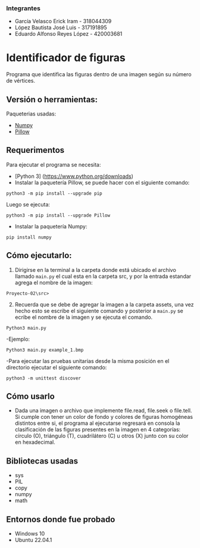 ### Integrantes
- García Velasco Erick Iram  - 318044309
- López Bautista José Luis - 317191895
- Eduardo Alfonso Reyes López - 420003681
# Identificador de figuras 

Programa que identifica las figuras dentro de una imagen según su número de vértices.

## Versión o herramientas:

Paqueterias usadas:
- [Numpy](https://numpy.org/)
- [Pillow](https://python-pillow.org/)

## Requerimentos
Para ejecutar el programa se necesita:
- [Python 3] (https://www.python.org/downloads)
- Instalar la paquetería Pillow, se puede hacer con el siguiente comando: 
```
python3 -m pip install --upgrade pip
```
Luego se ejecuta:
```
python3 -m pip install --upgrade Pillow
```
- Instalar la paquetería Numpy:
```
pip install numpy
```

## Cómo ejecutarlo:
1. Dirigirse en la terminal a la carpeta donde está ubicado el archivo llamado `main.py` el cual esta en la carpeta src, y por la entrada estandar agrega el nombre de la imagen: 
```
Proyecto-02\src>
```
2. Recuerda que se debe de agregar la imagen a la carpeta assets, una vez hecho esto se escribe el siguiente comando y posterior a `main.py` se ecribe el nombre de la imagen y se ejecuta el comando.

```
Python3 main.py
```

-Ejemplo:

```
Python3 main.py example_1.bmp
```

-Para ejecutar las pruebas unitarias desde la misma posición en el directorio ejecutar el siguiente comando:

```
python3 -m unittest discover
```

## Cómo usarlo
- Dada una imagen o archivo que implemente file.read, file.seek o file.tell. Si cumple con tener un
color de fondo y colores de figuras homogéneas distintos entre si, el programa al ejecutarse 
regresará en consola la clasificación de las figuras presentes en la imagen en 4 categorías: 
círculo (O), triángulo (T), cuadrilátero (C) u otros (X) junto con su color en hexadecimal.

## Bibliotecas usadas
- sys
- PIL
- copy
- numpy
- math

## Entornos donde fue probado
- Windows 10
- Ubuntu 22.04.1
